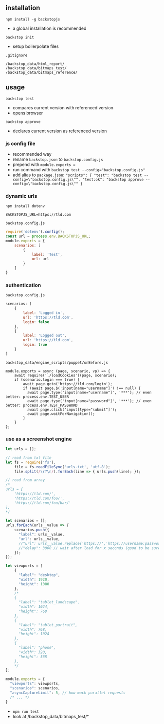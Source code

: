 ## installation

`npm install -g backstopjs`

- a global installation is recommended

`backstop init`

- setup boilerpolate files

`.gitignore`

```
/backstop_data/html_report/
/backstop_data/bitmaps_test/
/backstop_data/bitmaps_reference/
```

## usage

`backstop test`

- compares current version with referenced version
- opens browser

`backstop approve`

- declares current version as referenced version

### js config file

- recommended way
- rename `backstop.json` to `backstop.config.js`
- prepend with `module.exports = `
- run command with `backstop test --config="backstop.config.js"`
- add alias to `package.json`: `"scripts": { "test": "backstop test --config=\"backstop.config.js\"", "test:ok": "backstop approve --config=\"backstop.config.js\"" }`

### dynamic urls

`npm install dotenv`

```.env
BACKSTOPJS_URL=https://tld.com
```

`backstop.config.js`

```js
require('dotenv').config();
const url = process.env.BACKSTOPJS_URL;
module.exports = {
    scenarios: [
        {
            label: 'Test',
            url: url
        }
    ]
}
```

### authentication

`backstop.config.js`

```js
scenarios: [
    {
        label: 'Logged in',
        url: 'https://tld.com',
        login: false
    },
    {
        label: 'Logged out',
        url: 'https://tld.com',
        login: true
    }
]
```

`backstop_data/engine_scripts/puppet/onBefore.js`

```
module.exports = async (page, scenario, vp) => {
    await require('./loadCookies')(page, scenario);
    if (scenario.login === true) {
        await page.goto('https://tld.com/login');
        if (await page.$('input[name="username"]') !== null) {
          await page.type('input[name="username"]', '***'); // even better: process.env.TEST_USER
          await page.type('input[name="password"]', '***'); // even better: process.env.TEST_PASSWORD
          await page.click('input[type="submit"]');
          await page.waitForNavigation();
        }
    }
};
```

### use as a screenshot engine

```js
let urls = [];

// read from txt file
let fs = require('fs'),
    file = fs.readFileSync('urls.txt', 'utf-8');
    file.split(/\r?\n/).forEach(line => { urls.push(line); });

// read from array
/*
urls = [
    'https://tld.com/',
    'https://tld.com/foo/',
    'https://tld.com/foo/bar/'
];
*/

let scenarios = [];
urls.forEach(urls__value => {
    scenarios.push({
      "label": urls__value,
      "url": urls__value,
      //"url": urls__value.replace('https://','https://username:password@'),
      //"delay": 3000 // wait after load for x seconds (good to be sure everything is loaded)
    });
});

let viewports = [
    {
      "label": "desktop",
      "width": 1920,
      "height": 1080
    },
    /*
    {
      "label": "tablet_landscape",
      "width": 1024,
      "height": 768
    },
    {
      "label": "tablet_portrait",
      "width": 768,
      "height": 1024
    },
    {
      "label": "phone",
      "width": 320,
      "height": 568
    },
    */
];

module.exports = {
  "viewports": viewports,
  "scenarios": scenarios,
  "asyncCaptureLimit": 5, // how much parallel requests
  /* ... */
}
```

- `npm run test`
- look at /backstop_data/bitmaps_test/*